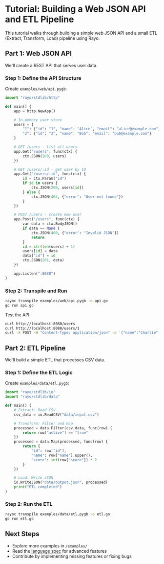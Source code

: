 # Tutorial: Building a Web JSON API and ETL Pipeline

This tutorial walks through building a simple web JSON API and a small ETL (Extract, Transform, Load) pipeline using Rayo.

## Part 1: Web JSON API

We'll create a REST API that serves user data.

### Step 1: Define the API Structure

Create `examples/web/api.pygb`:

```python
import "rayo/stdlib/http"

def main() {
    app = http.NewApp()

    # In-memory user store
    users = {
        "1": {"id": "1", "name": "Alice", "email": "alice@example.com"},
        "2": {"id": "2", "name": "Bob", "email": "bob@example.com"}
    }

    # GET /users - list all users
    app.Get("/users", func(ctx) {
        ctx.JSON(200, users)
    })

    # GET /users/:id - get user by ID
    app.Get("/users/:id", func(ctx) {
        id = ctx.Param("id")
        if id in users {
            ctx.JSON(200, users[id])
        } else {
            ctx.JSON(404, {"error": "User not found"})
        }
    })

    # POST /users - create new user
    app.Post("/users", func(ctx) {
        var data = ctx.BodyJSON()
        if data == None {
            ctx.JSON(400, {"error": "Invalid JSON"})
            return
        }
        id = str(len(users) + 1)
        users[id] = data
        data["id"] = id
        ctx.JSON(201, data)
    })

    app.Listen(":8080")
}
```

### Step 2: Transpile and Run

```sh
rayoc transpile examples/web/api.pygb -o api.go
go run api.go
```

Test the API:

```sh
curl http://localhost:8080/users
curl http://localhost:8080/users/1
curl -X POST -H "Content-Type: application/json" -d '{"name":"Charlie","email":"charlie@example.com"}' http://localhost:8080/users
```

## Part 2: ETL Pipeline

We'll build a simple ETL that processes CSV data.

### Step 1: Define the ETL Logic

Create `examples/data/etl.pygb`:

```python
import "rayo/stdlib/io"
import "rayo/stdlib/data"

def main() {
    # Extract: Read CSV
    csv_data = io.ReadCSV("data/input.csv")

    # Transform: Filter and map
    processed = data.Filter(csv_data, func(row) {
        return row["active"] == "true"
    })
    processed = data.Map(processed, func(row) {
        return {
            "id": row["id"],
            "name": row["name"].upper(),
            "score": int(row["score"]) * 2
        }
    })

    # Load: Write JSON
    io.WriteJSON("data/output.json", processed)
    print("ETL completed")
}
```

### Step 2: Run the ETL

```sh
rayoc transpile examples/data/etl.pygb -o etl.go
go run etl.go
```

## Next Steps

- Explore more examples in `/examples/`
- Read the [language spec](/docs/spec.md) for advanced features
- Contribute by implementing missing features or fixing bugs
